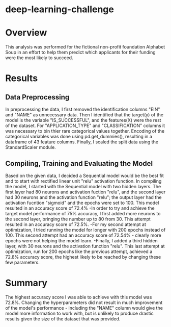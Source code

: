 # deep-learning-challenge

# Overview
This analysis was performed for the fictional non-profit foundation Alphabet Soup in an effort to help them predict which applicants for their funding were the most likely to succeed.

# Results

  ## Data Preprocessing
  In preprocessing the data, I first removed the identification columns "EIN" and "NAME" as unnecessary data. Then I identified that the target(y) of the model is the variable "IS_SUCCESSFUL", and the features(X) were the rest of the dataset. For "APPLICATION_TYPE" and "CLASSIFICATION" columns it was necessary to bin thier rare categorical values together. Encoding of the categorical variables was done using pd.get_dummies(), resulting in a dataframe of 43 feature columns. Finally, I scaled the split data using the StandardScaler module. 
  
  ## Compiling, Training and Evaluating the Model
  Based on the given data, I decided a Sequential model would be the best fit and to start with rectified linear unit "relu" activation function. In compiling the model, I started with the Sequential model with two hidden layers. The first layer had 80 neurons and activation fuction "relu", and the second layer had 30 neurons and the activation function "relu"; the output layer had the activation fucntion "sigmoid" and the epochs were set to 100. This model resulted in an accuracy score of 72.4%
  -In order to try and achieve the target model performance of 75% accuracy, I first added more neurons to the second layer, bringing the number up to 80 from 30. This attempt resulted in an accuracy score of 72.5%. 
  -For my second attempt at optimization, I tried running the model for longer with 200 epochs instead of 100. This second attempt had an accuracy score of 72.54% - clearly more epochs were not helping the model learn. 
  -Finally, I added a third hidden layer, with 30 neurons and the activation function "relu". This last attempt at optimization, run for 200 epochs like the previous attempt, achieved a 72.8% accuracy score, the highest likely to be reached by changing these few parameters. 
  
# Summary
The highest accuracy score I was able to achieve with this model was 72.8%. Changing the hyperparameters did not result in much improvement of the model's performance - including the "NAME" column would give the model more information to work with, but is unlikely to produce drastic results given the size of the dataset that was provided. 
